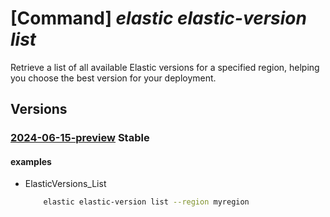# [Command] _elastic elastic-version list_

Retrieve a list of all available Elastic versions for a specified region, helping you choose the best version for your deployment.

## Versions

### [2024-06-15-preview](/Resources/mgmt-plane/L3N1YnNjcmlwdGlvbnMve30vcHJvdmlkZXJzL21pY3Jvc29mdC5lbGFzdGljL2VsYXN0aWN2ZXJzaW9ucw==/2024-06-15-preview.xml) **Stable**

<!-- mgmt-plane /subscriptions/{}/providers/microsoft.elastic/elasticversions 2024-06-15-preview -->

#### examples

- ElasticVersions_List
    ```bash
        elastic elastic-version list --region myregion
    ```
